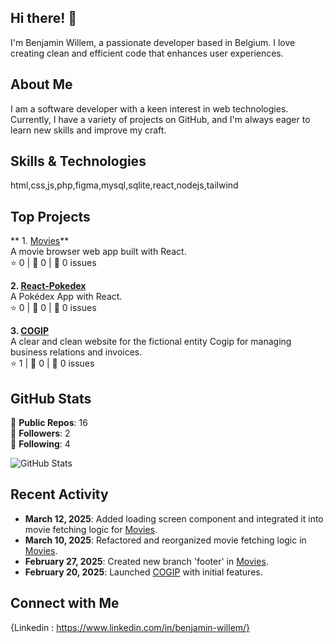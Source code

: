## Hi there! 👋

I'm Benjamin Willem, a passionate developer based in Belgium. I love creating clean and efficient code that enhances user experiences.

## About Me

I am a software developer with a keen interest in web technologies. Currently, I have a variety of projects on GitHub, and I'm always eager to learn new skills and improve my craft.

## Skills & Technologies

html,css,js,php,figma,mysql,sqlite,react,nodejs,tailwind

## Top Projects

** 1. [Movies](https://github.com/Clean-Pick/Movies)**  
A movie browser web app built with React.  
⭐ 0 | 🍴 0 | 🚪 0 issues  

**2. [React-Pokedex](https://github.com/Clean-Pick/React-Pokedex)**  
A Pokédex App with React.  
⭐ 0 | 🍴 0 | 🚪 0 issues  

**3. [COGIP](https://github.com/Clean-Pick/COGIP)**  
A clear and clean website for the fictional entity Cogip for managing business relations and invoices.  
⭐ 1 | 🍴 0 | 🚪 0 issues  

## GitHub Stats

🌟 **Public Repos**: 16  
👥 **Followers**: 2  
👤 **Following**: 4  

![GitHub Stats](https://github-readme-stats.vercel.app/api?username=Clean-Pick&show_icons=true&theme=radical)

## Recent Activity

- **March 12, 2025**: Added loading screen component and integrated it into movie fetching logic for [Movies](https://github.com/Clean-Pick/Movies).  
- **March 10, 2025**: Refactored and reorganized movie fetching logic in [Movies](https://github.com/Clean-Pick/Movies).  
- **February 27, 2025**: Created new branch 'footer' in [Movies](https://github.com/Clean-Pick/Movies).  
- **February 20, 2025**: Launched [COGIP](https://github.com/Clean-Pick/COGIP) with initial features.

## Connect with Me

{Linkedin : https://www.linkedin.com/in/benjamin-willem/}
